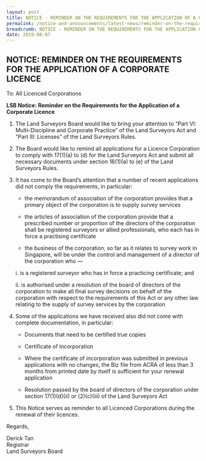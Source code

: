 ```yaml
---
layout: post
title: NOTICE - REMINDER ON THE REQUIREMENTS FOR THE APPLICATION OF A CORPORATE LICENCE
permalink: /notice-and-announcements/latest-news/reminder-on-the-requirements-for-the-application-of-a-corporate-licence/
breadcrumb: NOTICE - REMINDER ON THE REQUIREMENTS FOR THE APPLICATION OF A CORPORATE LICENCE
date: 2019-06-07
---
```


NOTICE: REMINDER ON THE REQUIREMENTS FOR THE APPLICATION OF A CORPORATE LICENCE
---

To: All Licenced Corporations

**LSB Notice: Reminder on the Requirements for the Application of a Corporate Licence**

1. The Land Surveyors Board would like to bring your attention to “Part VI: Multi-Discipline and Corporate Practice” of the Land Surveyors Act and “Part III: Licenses” of the Land Surveyors Rules.<br>


2. The Board would like to remind all applications for a Licence Corporation to comply with 17(1)(a) to (d) for the Land Surveyors Act and submit all necessary documents under section 16(1)(a) to (e) of the Land Surveyors Rules.<br>

3. It has come to the Board’s attention that a number of recent applications did not comply the requirements, in particular:

    * the memorandum of association of the corporation provides that a primary object of the corporation is to supply survey services

   * the articles of association of the corporation provide that a prescribed number or proportion of the directors of the corporation shall be registered surveyors or allied professionals, who each has in force a practising certificate

    * the business of the corporation, so far as it relates to survey work in Singapore, will be under the control and management of a director of the corporation who —

     i. is a registered surveyor who has in force a practicing certificate; and<br>

    ii. is authorised under a resolution of the board of directors of the corporation to make all final survey decisions on behalf of the corporation with respect to the requirements of this Act or any other law relating to the supply of survey services by the corporation<br>

4. Some of the applications we have received also did not come with complete documentation, in particular:

    * Documents that need to be certified true copies

    * Certificate of incorporation

    * Where the certificate of incorporation was submitted in previous applications with no changes, the Biz file from ACRA of less than 3 months from printed date by itself is sufficient for your renewal application

    * Resolution passed by the board of directors of the corporation under section 17(1)(d)(ii) or (2)(c)(iii) of the Land Surveyors Act<br>

5. This Notice serves as reminder to all Licenced Corporations during the renewal of their licences.

Regards,<br>

Derick Tan<br>
Registrar<br>
Land Surveyors Board 
